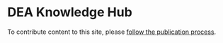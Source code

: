 # DEA Knowledge Hub

To contribute content to this site, please [follow the publication process](https://geoscienceau.sharepoint.com/:w:/r/sites/DEA/_layouts/15/Doc.aspx?sourcedoc=%7BE75F31A8-1648-4DA3-9E36-9BB8135921B2%7D&file=DEA%20Publication%20Process.docx&action=default&mobileredirect=true).
